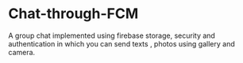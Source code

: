 # Chat-through-FCM
A group chat implemented using firebase storage, security and authentication in which you can send texts , photos using gallery and camera.

